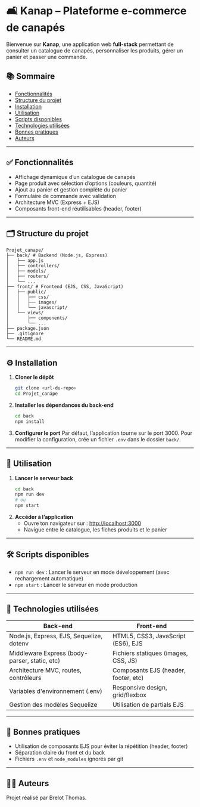 # 🛋️ Kanap – Plateforme e-commerce de canapés

Bienvenue sur **Kanap**, une application web **full-stack** permettant de consulter un catalogue de canapés, personnaliser les produits, gérer un panier et passer une commande.

## 📚 Sommaire

- [Fonctionnalités](#fonctionnalités)
- [Structure du projet](#structure-du-projet)
- [Installation](#installation)
- [Utilisation](#utilisation)
- [Scripts disponibles](#scripts-disponibles)
- [Technologies utilisées](#technologies-utilisées)
- [Bonnes pratiques](#bonnes-pratiques)
- [Auteurs](#auteurs)

---

## ✅ Fonctionnalités

- Affichage dynamique d’un catalogue de canapés
- Page produit avec sélection d’options (couleurs, quantité)
- Ajout au panier et gestion complète du panier
- Formulaire de commande avec validation
- Architecture MVC (Express + EJS)
- Composants front-end réutilisables (header, footer)

---

## 🗂 Structure du projet

```
Projet_canape/
├── back/ # Backend (Node.js, Express)
│   ├── app.js
│   ├── controllers/
│   ├── models/
│   ├── routers/
│   └── ...
├── front/ # Frontend (EJS, CSS, JavaScript)
│   ├── public/
│   │   ├── css/
│   │   ├── images/
│   │   └── javascript/
│   └── views/
│       ├── components/
│       └── ...
├── package.json
├── .gitignore
└── README.md
```

---

## ⚙️ Installation

1. **Cloner le dépôt**
   ```sh
   git clone <url-du-repo>
   cd Projet_canape
   ```
2. **Installer les dépendances du back-end**
   ```sh
   cd back
   npm install
   ```
3. **Configurer le port**
   Par défaut, l’application tourne sur le port 3000. Pour modifier la configuration, crée un fichier `.env` dans le dossier `back/`.

---

## 🚀 Utilisation

1. **Lancer le serveur back**
   ```sh
   cd back
   npm run dev
   # ou
   npm start
   ```
2. **Accéder à l’application**
   - Ouvre ton navigateur sur : [http://localhost:3000](http://localhost:3000)
   - Navigue entre le catalogue, les fiches produits et le panier

---

## 🛠️ Scripts disponibles

- `npm run dev` : Lancer le serveur en mode développement (avec rechargement automatique)
- `npm start` : Lancer le serveur en mode production

---

## 🧰 Technologies utilisées

| Back-end                                      | Front-end                            |
| --------------------------------------------- | ------------------------------------ |
| Node.js, Express, EJS, Sequelize, dotenv      | HTML5, CSS3, JavaScript (ES6), EJS   |
| Middleware Express (body-parser, static, etc) | Fichiers statiques (images, CSS, JS) |
| Architecture MVC, routes, contrôleurs         | Composants EJS (header, footer, etc) |
| Variables d'environnement (.env)              | Responsive design, grid/flexbox      |
| Gestion des modèles Sequelize                 | Utilisation de partials EJS          |

---

## 📌 Bonnes pratiques

- Utilisation de composants EJS pour éviter la répétition (header, footer)
- Séparation claire du front et du back
- Fichiers `.env` et `node_modules` ignorés par git

---

## 👨‍💻 Auteurs

Projet réalisé par Brelot Thomas.
